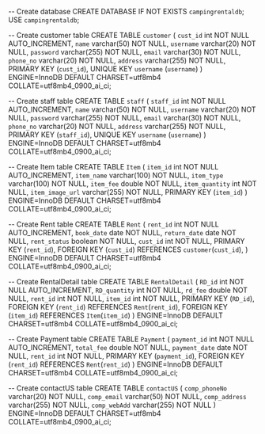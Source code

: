 -- Create database
CREATE DATABASE IF NOT EXISTS `campingrentaldb`;
USE `campingrentaldb`;

-- Create customer table
CREATE TABLE `customer` (
  `cust_id` int NOT NULL AUTO_INCREMENT,
  `name` varchar(50) NOT NULL,
  `username` varchar(20) NOT NULL,
  `password` varchar(255) NOT NULL,
  `email` varchar(30) NOT NULL,
  `phone_no` varchar(20) NOT NULL,
  `address` varchar(255) NOT NULL,
  PRIMARY KEY (`cust_id`),
  UNIQUE KEY `username` (`username`)
) ENGINE=InnoDB DEFAULT CHARSET=utf8mb4 COLLATE=utf8mb4_0900_ai_ci;

-- Create staff table
CREATE TABLE `staff` (
  `staff_id` int NOT NULL AUTO_INCREMENT,
  `name` varchar(50) NOT NULL,
  `username` varchar(20) NOT NULL,
  `password` varchar(255) NOT NULL,
  `email` varchar(30) NOT NULL,
  `phone_no` varchar(20) NOT NULL,
  `address` varchar(255) NOT NULL,
  PRIMARY KEY (`staff_id`),
  UNIQUE KEY `username` (`username`)
) ENGINE=InnoDB DEFAULT CHARSET=utf8mb4 COLLATE=utf8mb4_0900_ai_ci;

-- Create Item table
CREATE TABLE `Item` (
  `item_id` int NOT NULL AUTO_INCREMENT,
  `item_name` varchar(100) NOT NULL,
  `item_type` varchar(100) NOT NULL,
  `item_fee` double NOT NULL,
  `item_quantity` int NOT NULL,
  `item_image_url` varchar(255) NOT NULL,
  PRIMARY KEY (`item_id`)
) ENGINE=InnoDB DEFAULT CHARSET=utf8mb4 COLLATE=utf8mb4_0900_ai_ci;

-- Create Rent table
CREATE TABLE `Rent` (
  `rent_id` int NOT NULL AUTO_INCREMENT,
  `book_date` date NOT NULL,
  `return_date` date NOT NULL,
  `rent_status` boolean NOT NULL,
  `cust_id` int NOT NULL,
  PRIMARY KEY (`rent_id`),
  FOREIGN KEY (`cust_id`) REFERENCES `customer`(`cust_id`),
) ENGINE=InnoDB DEFAULT CHARSET=utf8mb4 COLLATE=utf8mb4_0900_ai_ci;

-- Create RentalDetail table
CREATE TABLE `RentalDetail` (
  `RD_id` int NOT NULL AUTO_INCREMENT,
  `RD_quantity` int NOT NULL,
  `rd_fee` double NOT NULL,
  `rent_id` int NOT NULL,
  `item_id` int NOT NULL,
  PRIMARY KEY (`RD_id`),
  FOREIGN KEY (`rent_id`) REFERENCES `Rent`(`rent_id`),
  FOREIGN KEY (`item_id`) REFERENCES `Item`(`item_id`)
) ENGINE=InnoDB DEFAULT CHARSET=utf8mb4 COLLATE=utf8mb4_0900_ai_ci;

-- Create Payment table
CREATE TABLE `Payment` (
  `payment_id` int NOT NULL AUTO_INCREMENT,
  `total_fee` double NOT NULL,
  `payment_date` date NOT NULL,
  `rent_id` int NOT NULL,
  PRIMARY KEY (`payment_id`),
  FOREIGN KEY (`rent_id`) REFERENCES `Rent`(`rent_id`)
) ENGINE=InnoDB DEFAULT CHARSET=utf8mb4 COLLATE=utf8mb4_0900_ai_ci;

-- Create contactUS table
CREATE TABLE `contactUS` (
  `comp_phoneNo` varchar(20) NOT NULL,
  `comp_email` varchar(50) NOT NULL,
  `comp_address` varchar(255) NOT NULL,
  `comp_webAdd` varchar(255) NOT NULL
) ENGINE=InnoDB DEFAULT CHARSET=utf8mb4 COLLATE=utf8mb4_0900_ai_ci;
